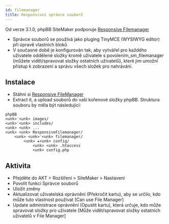 ```yaml
---
id: filemanager
title: Responsivní správce souborů
---
```


Od verze 3.1.0, phpBB SiteMaker podporuje [Responsive Filemanager](http://responsivefilemanager.com)

* Správce souborů se používá jako pluging TinyMCE (WYSIWYG editor) při úpravě vlastních bloků
* V současné době je konfigurován tak, aby vytvářel pro každého uživatele oddělené složky kromě uživatele s povolením_sm_filemanager (můžete vidět/spravovat složky ostatních uživatelů), které jim umožní přístup k zobrazení a správu všech složek pro nahrávání.

## Instalace

* Stáhni si [Responsive FileManager](http://responsivefilemanager.com/index.php#sthash.5UrnhjX2.dpbs)
* Extract it, a upload souborů do vaší kořenové složky phpBB. Struktura souboru by měla být následující:

```text
phpBB
<unk> َ<unk> images/
<unk> َ<unk> includes/
<unk> <unk> ...
<unk> <unk> ResponsiveFilemanager/
    <unk> <unk> َ<unk> filemanager/
        <unk> ★<unk> config/
            <unk> <unk> .htaccess
            <unk> config.php
```

## Aktivita

* Přejděte do AKT > Rozšíření > SiteMaker > Nastavení
* Povolit funkci Správce souborů
* Uložit změny
* Aktualizovat uživatelská oprávnění (Překročit kartu), aby se určilo, kdo může tuto vlastnost používat [Can use File Manager]
* Update administrace oprávnění (Opustit kartu), která určuje, kdo může spravovat složky pro uživatele [Může vidět/spravovat složky ostatních uživatelů v File Manager]